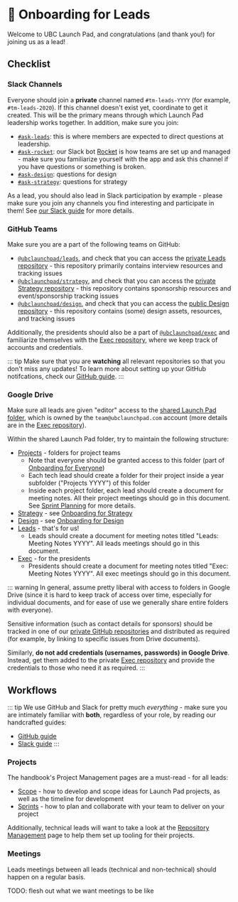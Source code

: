# 🎉 Onboarding for Leads

Welcome to UBC Launch Pad, and congratulations (and thank you!) for joining us as a lead!

## Checklist

### Slack Channels

Everyone should join a **private** channel named `#tm-leads-YYYY` (for example, `#tm-leads-2020`). If this channel doesn't exist yet, coordinate to get it created. This will be the primary means through which Launch Pad leadership works together. In addition, make sure you join:

* [`#ask-leads`](https://ubclaunchpad.slack.com/archives/CK935RD3Q): this is where members are expected to direct questions at leadership.
* [`#ask-rocket`](https://ubclaunchpad.slack.com/archives/CK93HTYQN): our Slack bot [Rocket](https://github.com/ubclaunchpad/rocket2) is how teams are set up and managed - make sure you familiarize yourself with the app and ask this channel if you have questions or something is broken.
* [`#ask-design`](https://ubclaunchpad.slack.com/archives/CK6D4QD8U): questions for design
* [`#ask-strategy`](https://ubclaunchpad.slack.com/archives/CJVF0FQHG): questions for strategy

As a lead, you should also lead in Slack participation by example - please make sure you join any channels you find interesting and participate in them! See [our Slack guide](/handbook/tools/slack.md#finding-channels) for more details.

### GitHub Teams

Make sure you are a part of the following teams on GitHub:

* [`@ubclaunchpad/leads`](https://github.com/orgs/ubclaunchpad/teams/leads), and check that you can access the [private Leads repository](https://github.com/ubclaunchpad/leads) - this repository primarily contains interview resources and tracking issues
* [`@ubclaunchpad/strategy`](https://github.com/orgs/ubclaunchpad/teams/strategy), and check that you can access the [private Strategy repository](https://github.com/ubclaunchpad/strategy) - this repository contains sponsorship resources and event/sponsorship tracking issues
* [`@ubclaunchpad/design`](https://github.com/orgs/ubclaunchpad/teams/design), and check that you can access the [public Design repository](https://github.com/ubclaunchpad/design) - this repository contains (some) design assets, resources, and tracking issues

Additionally, the presidents should also be a part of [`@ubclaunchpad/exec`](https://github.com/orgs/ubclaunchpad/teams/exec) and familiarize themselves with the [Exec repository](https://github.com/ubclaunchpad/exec), where we keep track of accounts and credentials.

::: tip
Make sure that you are **watching** all relevant repositories so that you don't miss any updates! To learn more about setting up your GitHub notifcations, check our [GitHub guide](../tools/github.md#setting-up-notifications).
:::

### Google Drive

Make sure all leads are given "editor" access to the [shared Launch Pad folder](https://drive.google.com/drive/folders/1u-U3w0V0MaLQrWtDdw_8n15V2lO-6gXo), which is owned by the `team@ubclaunchpad.com` account (more details are in the [Exec repository](https://github.com/ubclaunchpad/exec)).

Within the shared Launch Pad folder, try to maintain the following structure:

* [Projects](https://drive.google.com/drive/u/0/folders/18piFDBdAUuZAOf9xOgpf2_HBUuVNae0S) - folders for project teams
  * Note that everyone should be granted access to this folder (part of [Onboarding for Everyone](../onboarding/everyone.md))
  * Each tech lead should create a folder for their project inside a year subfolder ("Projects YYYY") of this folder
  * Inside each project folder, each lead should create a document for meeting notes. All their project meetings should go in this document. See [Sprint Planning](../project-management/sprints.md) for more details.
* [Strategy](https://drive.google.com/drive/u/0/folders/0BwdNv1PZjDeXMkc1eDVNY1ZHT00) - see [Onboarding for Strategy](./strategy.md)
* [Design](https://drive.google.com/drive/u/0/folders/1Zfe25r3D77hGdyMkj0tlxHNa-r7fAq1d) - see [Onboarding for Design](./design.md)
* [Leads](https://drive.google.com/drive/u/0/folders/1hgPcUC_DrFMmzZ04pBSlZFig4v9AbTuv) - that's for us!
  * Leads should create a document for meeting notes titled "Leads: Meeting Notes YYYY". All leads meetings should go in this document.
* [Exec](https://drive.google.com/drive/u/0/folders/10b_2H5EhPpJtdgNi7QizRhWC9Qtivr8L) - for the presidents
  * Presidents should create a document for meeting notes titled "Exec: Meeting Notes YYYY". All exec meetings should go in this document.

::: warning
In general, assume pretty liberal with access to folders in Google Drive (since it is hard to keep track of access over time, especially for individual documents, and for ease of use we generally share entire folders with everyone).

Sensitive information (such as contact details for sponsors) should be tracked in one of our [private GitHub repositories](#github-teams) and distributed as required (for example, by linking to specific issues from Drive documents).

Similarly, **do not add credentials (usernames, passwords) in Google Drive**. Instead, get them added to the private [Exec repository](https://github.com/ubclaunchpad/exec/blob/master/assets.md) and provide the credentials to those who need it as required.
:::

## Workflows

::: tip
We use GitHub and Slack for pretty much *everything* - make sure you are intimately familiar with **both**, regardless of your role, by reading our handcrafted guides:

* [GitHub guide](/handbook/tools/github)
* [Slack guide](/handbook/tools/slack)
:::

### Projects

The handbook's Project Management pages are a must-read - for all leads:

* [Scope](../project-management/scope.md) - how to develop and scope ideas for Launch Pad projects, as well as the timeline for development
* [Sprints](../project-management/sprints.md) - how to plan and collaborate with your team to deliver on your project

Additionally, technical leads will want to take a look at the [Repository Management](/handbook/project-management/repositories) page to help them set up tooling for their projects.

### Meetings

Leads meetings between all leads (technical and non-technical) should happen on a regular basis.

TODO: flesh out what we want meetings to be like
